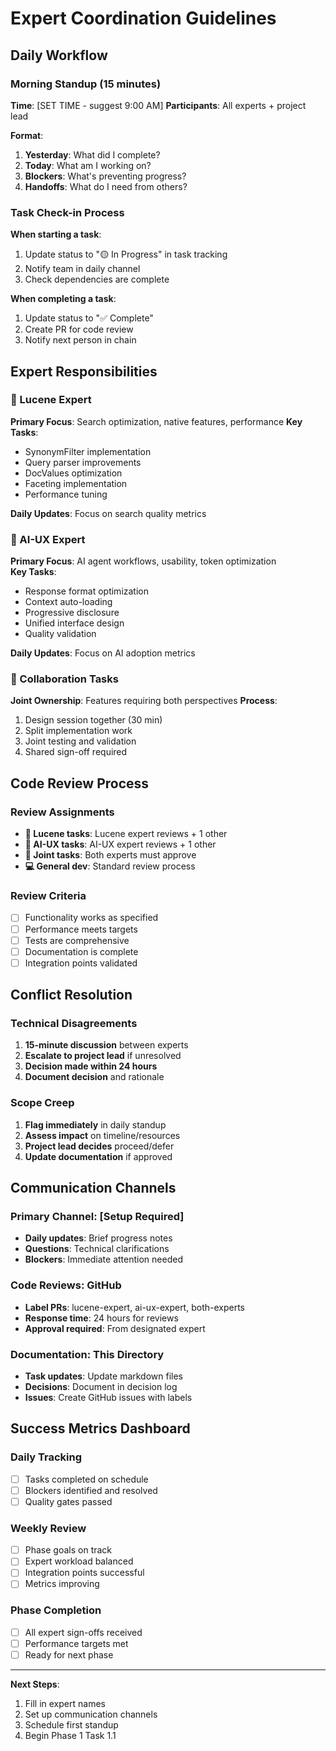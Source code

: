 # Expert Coordination Guidelines

## Daily Workflow

### Morning Standup (15 minutes)
**Time**: [SET TIME - suggest 9:00 AM]
**Participants**: All experts + project lead

**Format**:
1. **Yesterday**: What did I complete?
2. **Today**: What am I working on?
3. **Blockers**: What's preventing progress?
4. **Handoffs**: What do I need from others?

### Task Check-in Process
**When starting a task**:
1. Update status to "🟡 In Progress" in task tracking
2. Notify team in daily channel
3. Check dependencies are complete

**When completing a task**:
1. Update status to "✅ Complete" 
2. Create PR for code review
3. Notify next person in chain

## Expert Responsibilities

### 🔧 Lucene Expert
**Primary Focus**: Search optimization, native features, performance
**Key Tasks**:
- SynonymFilter implementation
- Query parser improvements
- DocValues optimization
- Faceting implementation
- Performance tuning

**Daily Updates**: Focus on search quality metrics

### 🤖 AI-UX Expert  
**Primary Focus**: AI agent workflows, usability, token optimization  
**Key Tasks**:
- Response format optimization
- Context auto-loading
- Progressive disclosure
- Unified interface design
- Quality validation

**Daily Updates**: Focus on AI adoption metrics

### 👥 Collaboration Tasks
**Joint Ownership**: Features requiring both perspectives
**Process**:
1. Design session together (30 min)
2. Split implementation work
3. Joint testing and validation
4. Shared sign-off required

## Code Review Process

### Review Assignments
- **🔧 Lucene tasks**: Lucene expert reviews + 1 other
- **🤖 AI-UX tasks**: AI-UX expert reviews + 1 other  
- **👥 Joint tasks**: Both experts must approve
- **💻 General dev**: Standard review process

### Review Criteria
- [ ] Functionality works as specified
- [ ] Performance meets targets
- [ ] Tests are comprehensive
- [ ] Documentation is complete
- [ ] Integration points validated

## Conflict Resolution

### Technical Disagreements
1. **15-minute discussion** between experts
2. **Escalate to project lead** if unresolved
3. **Decision made within 24 hours**
4. **Document decision** and rationale

### Scope Creep
1. **Flag immediately** in daily standup
2. **Assess impact** on timeline/resources
3. **Project lead decides** proceed/defer
4. **Update documentation** if approved

## Communication Channels

### Primary Channel: [Setup Required]
- **Daily updates**: Brief progress notes
- **Questions**: Technical clarifications
- **Blockers**: Immediate attention needed

### Code Reviews: GitHub
- **Label PRs**: lucene-expert, ai-ux-expert, both-experts
- **Response time**: 24 hours for reviews
- **Approval required**: From designated expert

### Documentation: This Directory
- **Task updates**: Update markdown files
- **Decisions**: Document in decision log
- **Issues**: Create GitHub issues with labels

## Success Metrics Dashboard

### Daily Tracking
- [ ] Tasks completed on schedule
- [ ] Blockers identified and resolved
- [ ] Quality gates passed

### Weekly Review
- [ ] Phase goals on track
- [ ] Expert workload balanced
- [ ] Integration points successful
- [ ] Metrics improving

### Phase Completion
- [ ] All expert sign-offs received
- [ ] Performance targets met
- [ ] Ready for next phase

---
**Next Steps**:
1. Fill in expert names
2. Set up communication channels  
3. Schedule first standup
4. Begin Phase 1 Task 1.1